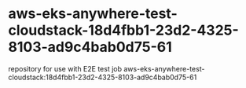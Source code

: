 # aws-eks-anywhere-test-cloudstack-18d4fbb1-23d2-4325-8103-ad9c4bab0d75-61
repository for use with E2E test job aws-eks-anywhere-test-cloudstack:18d4fbb1-23d2-4325-8103-ad9c4bab0d75-61
